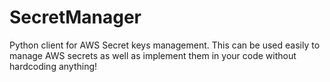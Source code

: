# SecretManager
Python client for AWS Secret keys management. This can be used easily to manage AWS secrets as well as implement them in your code without hardcoding anything!
